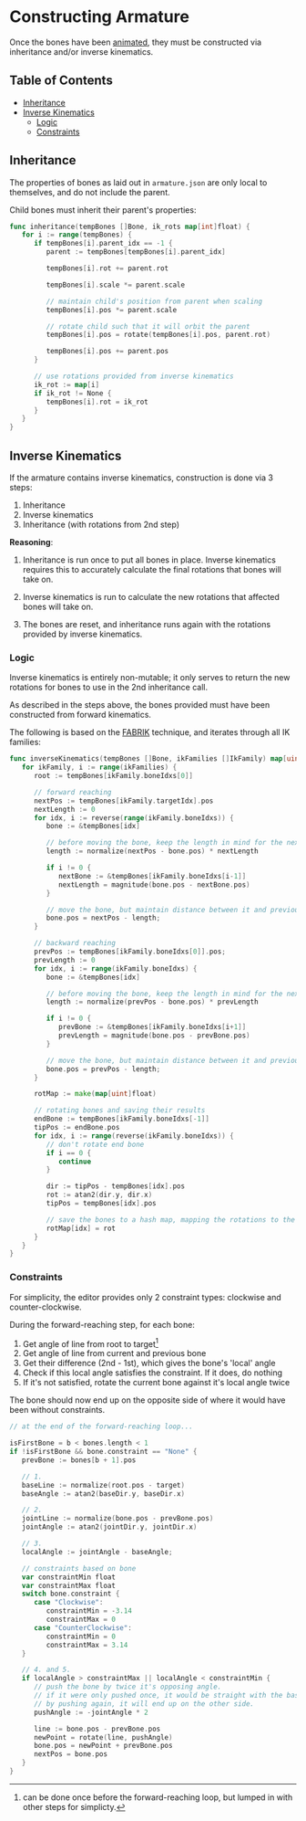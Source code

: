 # Constructing Armature

Once the bones have been [animated](./animating.md), they must be constructed
via inheritance and/or inverse kinematics.

## Table of Contents

- [Inheritance](#inheritance)
- [Inverse Kinematics](#inverse-kinematics)
  - [Logic](#logic)
  - [Constraints](#constraints)

## Inheritance

The properties of bones as laid out in `armature.json` are only local to
themselves, and do not include the parent.

Child bones must inherit their parent's properties:

```go
func inheritance(tempBones []Bone, ik_rots map[int]float) {
   for i := range(tempBones) {
      if tempBones[i].parent_idx == -1 {
         parent := tempBones[tempBones[i].parent_idx]

         tempBones[i].rot += parent.rot

         tempBones[i].scale *= parent.scale

         // maintain child's position from parent when scaling
         tempBones[i].pos *= parent.scale

         // rotate child such that it will orbit the parent
         tempBones[i].pos = rotate(tempBones[i].pos, parent.rot)

         tempBones[i].pos += parent.pos
      }

      // use rotations provided from inverse kinematics
      ik_rot := map[i]
      if ik_rot != None {
         tempBones[i].rot = ik_rot
      }
   }
}
```

## Inverse Kinematics

If the armature contains inverse kinematics, construction is done via 3 steps:

1. Inheritance
2. Inverse kinematics
3. Inheritance (with rotations from 2nd step)

**Reasoning**:

1. Inheritance is run once to put all bones in place. Inverse kinematics
   requires this to accurately calculate the final rotations that bones will
   take on.

2. Inverse kinematics is run to calculate the new rotations that affected bones
   will take on.

3. The bones are reset, and inheritance runs again with the rotations provided
   by inverse kinematics.

### Logic

Inverse kinematics is entirely non-mutable; it only serves to return the new
rotations for bones to use in the 2nd inheritance call.

As described in the steps above, the bones provided must have been constructed
from forward kinematics.

The following is based on the
[FABRIK](https://www.youtube.com/watch?v=NfuO66wsuRg) technique, and iterates
through all IK families:

```go
func inverseKinematics(tempBones []Bone, ikFamilies []IkFamily) map[uint]float {
   for ikFamily, i := range(ikFamilies) {
      root := tempBones[ikFamily.boneIdxs[0]]

      // forward reaching
      nextPos := tempBones[ikFamily.targetIdx].pos
      nextLength := 0
      for idx, i := reverse(range(ikFamily.boneIdxs)) {
         bone := &tempBones[idx]

         // before moving the bone, keep the length in mind for the next bone
         length := normalize(nextPos - bone.pos) * nextLength

         if i != 0 {
            nextBone := &tempBones[ikFamily.boneIdxs[i-1]]
            nextLength = magnitude(bone.pos - nextBone.pos)
         }

         // move the bone, but maintain distance between it and previous bone
         bone.pos = nextPos - length;
      }

      // backward reaching
      prevPos := tempBones[ikFamily.boneIdxs[0]].pos;
      prevLength := 0
      for idx, i := range(ikFamily.boneIdxs) {
         bone := &tempBones[idx]

         // before moving the bone, keep the length in mind for the next bone
         length := normalize(prevPos - bone.pos) * prevLength

         if i != 0 {
            prevBone := &tempBones[ikFamily.boneIdxs[i+1]]
            prevLength = magnitude(bone.pos - prevBone.pos)
         }

         // move the bone, but maintain distance between it and previous bone
         bone.pos = prevPos - length;
      }

      rotMap := make(map[uint]float)

      // rotating bones and saving their results
      endBone := tempBones[ikFamily.boneIdxs[-1]]
      tipPos := endBone.pos
      for idx, i := range(reverse(ikFamily.boneIdxs)) {
         // don't rotate end bone
         if i == 0 {
            continue
         }

         dir := tipPos - tempBones[idx].pos
         rot := atan2(dir.y, dir.x)
         tipPos = tempBones[idx].pos

         // save the bones to a hash map, mapping the rotations to the bone's idx
         rotMap[idx] = rot
      }
   }
}
```

### Constraints

For simplicity, the editor provides only 2 constraint types: clockwise and
counter-clockwise.

During the forward-reaching step, for each bone:

1. Get angle of line from root to target[^1]
2. Get angle of line from current and previous bone
3. Get their difference (2nd - 1st), which gives the bone's 'local' angle
4. Check if this local angle satisfies the constraint. If it does, do nothing
5. If it's not satisfied, rotate the current bone against it's local angle twice

The bone should now end up on the opposite side of where it would have been
without constraints.

```go
// at the end of the forward-reaching loop...

isFirstBone = b < bones.length < 1
if !isFirstBone && bone.constraint == "None" {
   prevBone := bones[b + 1].pos

   // 1.
   baseLine := normalize(root.pos - target)
   baseAngle := atan2(baseDir.y, baseDir.x)

   // 2.
   jointLine := normalize(bone.pos - prevBone.pos)
   jointAngle := atan2(jointDir.y, jointDir.x)

   // 3.
   localAngle := jointAngle - baseAngle;

   // constraints based on bone
   var constraintMin float
   var constraintMax float
   switch bone.constraint {
      case "Clockwise":
         constraintMin = -3.14
         constraintMax = 0
      case "CounterClockwise":
         constraintMin = 0
         constraintMax = 3.14
   }

   // 4. and 5.
   if localAngle > constraintMax || localAngle < constraintMin {
      // push the bone by twice it's opposing angle.
      // if it were only pushed once, it would be straight with the base line.
      // by pushing again, it will end up on the other side.
      pushAngle := -jointAngle * 2

      line := bone.pos - prevBone.pos
      newPoint = rotate(line, pushAngle)
      bone.pos = newPoint + prevBone.pos
      nextPos = bone.pos
   }
}
```

[^1]:
    can be done once before the forward-reaching loop, but lumped in with other
    steps for simplicty.
